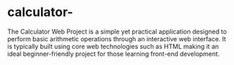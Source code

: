 # calculator-
The Calculator Web Project is a simple yet practical application designed to perform basic arithmetic operations through an interactive web interface. It is typically built using core web technologies such as HTML  making it an ideal beginner-friendly project for those learning front-end development.
